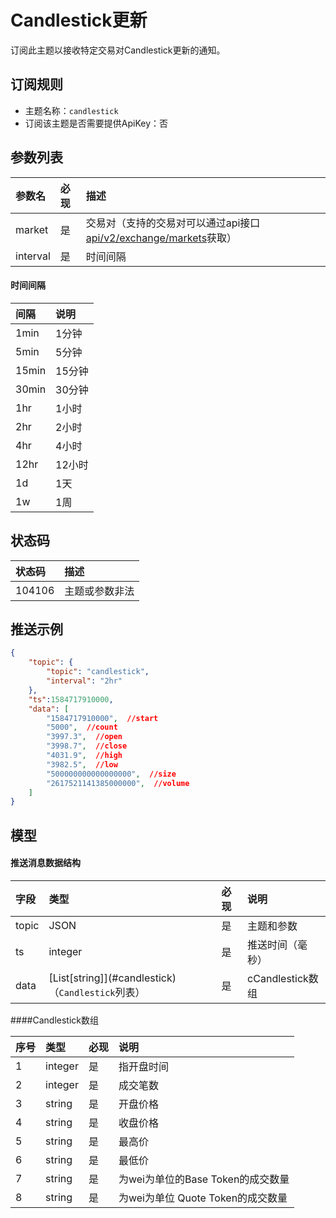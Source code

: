 # Candlestick更新

订阅此主题以接收特定交易对Candlestick更新的通知。


## 订阅规则

- 主题名称：`candlestick`
- 订阅该主题是否需要提供ApiKey：否


## 参数列表

| 参数名| 必现 |                描述                 |
| :---- | :---| :--------------------------------- |
| market | 是|交易对（支持的交易对可以通过api接口[api/v2/exchange/markets](../dex_apis/getMarkets.md)获取）| 
| interval | 是|时间间隔|

#### 时间间隔

| 间隔  |  说明  |
| :--- | :---- |
| 1min  | 1分钟  |
| 5min  | 5分钟  |
| 15min | 15分钟 |
| 30min | 30分钟 |
|  1hr  | 1小时  |
|  2hr  | 2小时  |
|  4hr  | 4小时  |
| 12hr  | 12小时 |
|  1d   |  1天   |
|  1w   |  1周   |



## 状态码

| 状态码 |                   描述                    |
| :---- | :--------------------------------------- |
| 104106 | 主题或参数非法|

## 推送示例

```json
{
    "topic": {
        "topic": "candlestick",
        "interval": "2hr"
    },
    "ts":1584717910000,
    "data": [
        "1584717910000",  //start
        "5000",  //count
        "3997.3",  //open
        "3998.7",  //close
        "4031.9",  //high
        "3982.5",  //low
        "500000000000000000",  //size
        "2617521141385000000",  //volume
    ]
}
```

## 模型

#### 推送消息数据结构

| 字段  |             类型              | 必现 |       说明       |    
| :--- | :--------------------------- | :------ | :-------------- | 
| topic |       JSON        |    是    | 主题和参数 |  
|  ts   |            integer            |    是    | 推送时间（毫秒） |      
| data  | [List\[string]](#candlestick) （`Candlestick`列表）|    是    | cCandlestick数组 |      

####<span id= "candlestick">Candlestick数组</span>

| 序号  |  类型   | 必现 |               说明                |        
| :------ | :----- | :------ | :------------------------------- | 
|    1     | integer |    是    |            指开盘时间             |     
|    2     | integer |    是    |             成交笔数              |         
|    3     | string  |    是    |             开盘价格              |      
|    4     | string  |    是    |             收盘价格              |       
|    5     | string  |    是    |              最高价               |       
|    6     | string  |    是    |              最低价               |      
|    7     | string  |    是    | 为wei为单位的Base Token的成交数量 | 
|    8     | string  |    是    | 为wei为单位 Quote Token的成交数量 | 
